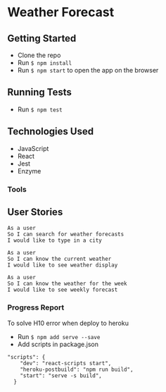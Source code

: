 # Weather Forecast

## Getting Started

- Clone the repo
- Run `$ npm install`
- Run `$ npm start` to open the app on the browser


## Running Tests

- Run `$ npm test` 

## Technologies Used

- JavaScript
- React
- Jest
- Enzyme

### Tools

## User Stories

```
As a user
So I can search for weather forecasts
I would like to type in a city 

As a user
So I can know the current weather
I would like to see weather display

As a user
So I can know the weather for the week
I would like to see weekly forecast
```

### Progress Report

To solve H10 error when deploy to heroku

- Run `$ npm add serve --save`
- Add scripts in package.json
```
"scripts": {
    "dev": "react-scripts start",
    "heroku-postbuild": "npm run build",
    "start": "serve -s build",
  }
```
